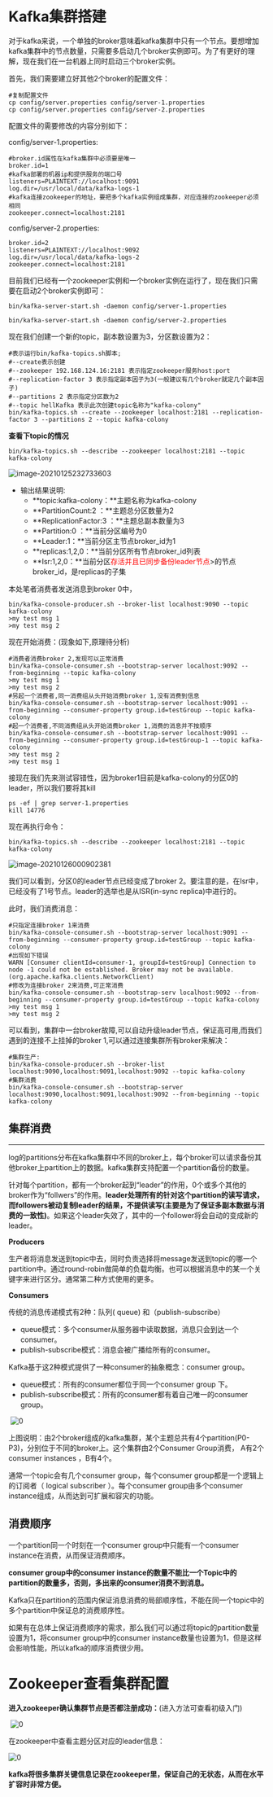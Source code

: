 # Kafka集群搭建

对于kafka来说，一个单独的broker意味着kafka集群中只有一个节点。要想增加kafka集群中的节点数量，只需要多启动几个broker实例即可。为了有更好的理解，现在我们在一台机器上同时启动三个broker实例。

首先，我们需要建立好其他2个broker的配置文件：

```shell
#复制配置文件
cp config/server.properties config/server-1.properties 
cp config/server.properties config/server-2.properties     
```

配置文件的需要修改的内容分别如下：

config/server-1.properties:

```shell
#broker.id属性在kafka集群中必须要是唯一
broker.id=1 
#kafka部署的机器ip和提供服务的端口号 
listeners=PLAINTEXT://localhost:9091    
log.dir=/usr/local/data/kafka-logs-1 
#kafka连接zookeeper的地址，要把多个kafka实例组成集群，对应连接的zookeeper必须相同 
zookeeper.connect=localhost:2181
```

config/server-2.properties:

```shell
broker.id=2
listeners=PLAINTEXT://localhost:9092
log.dir=/usr/local/data/kafka-logs-2
zookeeper.connect=localhost:2181       
```

目前我们已经有一个zookeeper实例和一个broker实例在运行了，现在我们只需要在启动2个broker实例即可：

```shell
bin/kafka-server-start.sh -daemon config/server-1.properties

bin/kafka-server-start.sh -daemon config/server-2.properties 
```



现在我们创建一个新的topic，副本数设置为3，分区数设置为2：

```shell
#表示运行bin/kafka-topics.sh脚本;
#--create表示创建
#--zookeeper 192.168.124.16:2181 表示指定zookeeper服务host:port
#--replication-factor 3 表示指定副本因子为3(一般建议有几个broker就定几个副本因子)
#--partitions 2 表示指定分区数为2
#--topic hellKafka 表示此次创建topic名称为"kafka-colony"
bin/kafka-topics.sh --create --zookeeper localhost:2181 --replication-factor 3 --partitions 2 --topic kafka-colony
```

**查看下topic的情况**

```shell
bin/kafka-topics.sh --describe --zookeeper localhost:2181 --topic kafka-colony   
```

![image-20210125232733603](https://gitee.com/Zeebrary/PicBed/raw/master/img/image-20210125232733603.png)

- 输出结果说明:
  - **topic:kafka-colony：**主题名称为kafka-colony
  - **PartitionCount:2 ：**主题总分区数量为2
  - **ReplicationFactor:3 ：**主题总副本数量为3
  - **Partition:0 ：**当前分区编号为0
  - **Leader:1：**当前分区主节点broker_id为1
  - **replicas:1,2,0：**当前分区所有节点broker_id列表
  - **Isr:1,2,0：**当前分区<span style="color:red">存活并且已同步备份leader节点</span>>的节点broker_id，是replicas的子集

本处笔者消费者发送消息到broker 0中，

```shell
bin/kafka-console-producer.sh --broker-list localhost:9090 --topic kafka-colony
>my test msg 1
>my test msg 2
```

现在开始消费：(现象如下,原理待分析)

```shell
#消费者消费broker 2,发现可以正常消费
bin/kafka-console-consumer.sh --bootstrap-server localhost:9092 --from-beginning --topic kafka-colony 
>my test msg 1 
>my test msg 2
#另起一个消费者,同一消费组从头开始消费broker 1,没有消费到信息
bin/kafka-console-consumer.sh --bootstrap-server localhost:9091 --from-beginning --consumer-property group.id=testGroup --topic kafka-colony
#起一个消费者,不同消费组从头开始消费broker 1,消费的消息并不按顺序
bin/kafka-console-consumer.sh --bootstrap-server localhost:9091 --from-beginning --consumer-property group.id=testGroup-1 --topic kafka-colony
>my test msg 2 
>my test msg 1
```

接现在我们先来测试容错性，因为broker1目前是kafka-colony的分区0的leader，所以我们要将其kill

```shell
ps -ef | grep server-1.properties 
kill 14776
```

现在再执行命令：

```shell
bin/kafka-topics.sh --describe --zookeeper localhost:2181 --topic kafka-colony 
```

![image-20210126000902381](https://gitee.com/Zeebrary/PicBed/raw/master/img/image-20210126000902381.png)

我们可以看到，分区0的leader节点已经变成了broker 2。要注意的是，在Isr中，已经没有了1号节点。leader的选举也是从ISR(in-sync replica)中进行的。

此时，我们消费消息：

```shell
#只指定连接broker 1来消费
bin/kafka-console-consumer.sh --bootstrap-server localhost:9091 --from-beginning --consumer-property group.id=testGroup --topic kafka-colony
#出现如下错误
WARN [Consumer clientId=consumer-1, groupId=testGroup] Connection to node -1 could not be established. Broker may not be available. (org.apache.kafka.clients.NetworkClient)
#修改为连接broker 2来消费,可正常消费
bin/kafka-console-consumer.sh --bootstrap-serv localhost:9092 --from-beginning --consumer-property group.id=testGroup --topic kafka-colony 
>my test msg 1 
>my test msg 2
```

可以看到，集群中一台broker故障,可以自动升级leader节点，保证高可用,而我们遇到的连接不上挂掉的broker 1,可以通过连接集群所有broker来解决：

```shell
#集群生产:
bin/kafka-console-producer.sh --broker-list localhost:9090,localhost:9091,localhost:9092 --topic kafka-colony
#集群消费
bin/kafka-console-consumer.sh --bootstrap-server localhost:9090,localhost:9091,localhost:9092 --from-beginning --topic kafka-colony
```

## **集群消费**

------

log的partitions分布在kafka集群中不同的broker上，每个broker可以请求备份其他broker上partition上的数据。kafka集群支持配置一个partition备份的数量。

针对每个partition，都有一个broker起到“leader”的作用，0个或多个其他的broker作为“follwers”的作用。**leader处理所有的针对这个partition的读写请求，而followers被动复制leader的结果，不提供读写(主要是为了保证多副本数据与消费的一致性)**。如果这个leader失效了，其中的一个follower将会自动的变成新的leader。

**Producers**

生产者将消息发送到topic中去，同时负责选择将message发送到topic的哪一个partition中。通过round-robin做简单的负载均衡。也可以根据消息中的某一个关键字来进行区分。通常第二种方式使用的更多。

**Consumers**

传统的消息传递模式有2种：队列( queue) 和（publish-subscribe）

- queue模式：多个consumer从服务器中读取数据，消息只会到达一个consumer。
- publish-subscribe模式：消息会被广播给所有的consumer。

Kafka基于这2种模式提供了一种consumer的抽象概念：consumer group。

- queue模式：所有的consumer都位于同一个consumer group 下。
- publish-subscribe模式：所有的consumer都有着自己唯一的consumer group。

​    ![0](https://note.youdao.com/yws/public/resource/e5863162eca29c2b31e8b59c9707817d/xmlnote/9699992BE45B4C21BFE829B1A4EB34D5/105066)

上图说明：由2个broker组成的kafka集群，某个主题总共有4个partition(P0-P3)，分别位于不同的broker上。这个集群由2个Consumer Group消费， A有2个consumer instances ，B有4个。

通常一个topic会有几个consumer group，每个consumer group都是一个逻辑上的订阅者（ logical subscriber ）。每个consumer group由多个consumer instance组成，从而达到可扩展和容灾的功能。

## **消费顺序**

一个partition同一个时刻在一个consumer group中只能有一个consumer instance在消费，从而保证消费顺序。

**consumer group中的consumer instance的数量不能比一个Topic中的partition的数量多，否则，多出来的consumer消费不到消息。**

Kafka只在partition的范围内保证消息消费的局部顺序性，不能在同一个topic中的多个partition中保证总的消费顺序性。

如果有在总体上保证消费顺序的需求，那么我们可以通过将topic的partition数量设置为1，将consumer group中的consumer instance数量也设置为1，但是这样会影响性能，所以kafka的顺序消费很少用。

# Zookeeper查看集群配置

**进入zookeeper确认集群节点是否都注册成功：**(进入方法可查看初级入门)

​    ![0](https://note.youdao.com/yws/public/resource/e5863162eca29c2b31e8b59c9707817d/xmlnote/E199FB00F97442EA84F299A2576C141B/105210)

在zookeeper中查看主题分区对应的leader信息：

![0](https://note.youdao.com/yws/public/resource/e5863162eca29c2b31e8b59c9707817d/xmlnote/90EDE720A3A04CB596CC302AD0AA4278/82761)

**kafka将很多集群关键信息记录在zookeeper里，保证自己的无状态，从而在水平扩容时非常方便。**